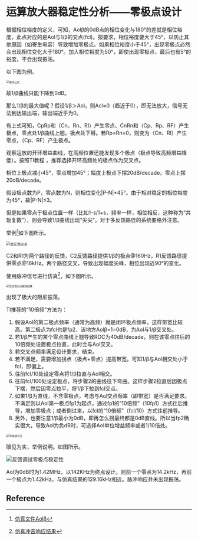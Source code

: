# 运算放大器稳定性分析——零极点设计

根据相位裕度的定义，可知，Aolβ的0dB点的相位变化与180°的差就是相位裕度，此点对应的是Aol与1/β的交点(fcl)。按要求，相位裕度要大于45°，以防止其他原因（如寄生电容）导致增加零极点。如果相位裕度小于45°，出现零极点必然会出现相位变化大于180°。加入相位裕度为50°，即使出现零极点，最后也有5°的裕度，不会出现振荡。

以下图为例。

<img src="https://mythidea.oss-cn-beijing.aliyuncs.com/%E6%8E%A8%E5%AF%BC%E5%85%AC%E5%BC%8F.png" alt="推导公式" style="zoom:50%;" />

故1/β曲线只能下降到0dB。

那么1/β的最大值呢？假设1/β＞Aol，则Acl≈0（趋近于0），即无法放大，信号无法到达输出端，输出端近乎为0。

有上式可知，CpRp和（Cn、Rn、RI）产生零点、CnRn和（Cp、Rp、RF）产生极点，零点处1/β曲线上翘，极点处下掰。若Rp=Rn=0，则变为（Cn、RI）产生零点，（Cp、RF）产生极点。

观察运放的开环增益曲线，在高频位置还能发现多个极点（极点导致高频增益降低）。按照TI教程 ，推荐选择开环高频处的极点作为交叉点。                  



相位上极点减小45°，零点增加45°；幅度上极点下摆20dB/decade，零点上摆20dB/decade。

假设极点数为P，零点数为N，则相位变化|P-N|*45°。由于相对稳定的相位裕度为45°，故|P-N|≤3。



但是如果零点于极点位置一样（比如1-s/1+s，频率一样，相位相反，这种称为“共轭复数”），则会导致1/β曲线出现“尖尖”。对于多反馈路径的系统要格外注意。

举例[^1]如下图所示。

<img src="https://mythidea.oss-cn-beijing.aliyuncs.com/%E5%8F%8C%E5%8F%8D%E9%A6%88%E5%B0%96%E7%82%B9.png" alt="双反馈尖点" style="zoom:67%;" />

C2和R1为两个路径的反馈，C2反馈路径提供1/β的极点@160Hz，R1反馈路径提供零点@16kHz。两个路径交叉，导致出现幅度尖峰，相位出现近90°的变化。

使用脉冲信号进行仿真[^2]，如下图所示。

<img src="https://mythidea.oss-cn-beijing.aliyuncs.com/%E5%8F%8C%E5%8F%8D%E9%A6%88%E5%B0%96%E7%82%B9%E6%8C%AF%E8%8D%A1%E7%BB%93%E6%9E%9C.png" alt="双反馈尖点振荡结果" style="zoom:50%;" />

出现了极大的阻尼振荡。



TI推荐的“10倍频”方法为：

1. 假设Aol的第二极点频率（通常为高频）就是闭环极点频率，这样带宽比较高。第二极点为fcl也是fp2，该地方Aolβ=1=0dB，为Aol与1/β交叉处。
2. 若1/β产生的某个零点曲线上翘导致ROC为40dB/decade，则在该零点往后的10倍频处设置极点拉直，此时会与Aol交叉。
3. 若交叉点频率满足设计要求，结束。
4. 若不满足，需要增加拐点（极点+零点）提高带宽。可知1/β与Aol相交处小于fcl，即偏上。
5. 往前fcl/10处设定零点将1/β拉直与Aol相交。
6. 往前fcl/100处设定极点，将步骤2的曲线往下弯曲。这样步骤2拉直后因极点下摆，然后因零点拉平，将1/β下拉到fcl交点。
7. 如果1/β为直线，不含零极点，考虑与Aol交点频率（即带宽）是否满足要求。不满足则以Aol第一极点fp1为起点，通过fp1的“10倍频”（10fp1）方式往后推导，增加零极点；或者倒过来，以fcl的“10倍频”（fcl/10）方式往前推导。
8. 另外，也要注意1/β最小为0dB，即再怎么拐最终都是0dB直线。所以当fp2确实很大，导致Aol为负dB时，可选择Aol单位增益频率或者1/10倍处。

<img src="https://mythidea.oss-cn-beijing.aliyuncs.com/Snipaste_2018-11-14_00-59-50.png" alt="10倍频方法" style="zoom:50%;" />

眼见为实，举例说明。如图所示。

![反馈调试零极点稳定性](https://mythidea.oss-cn-beijing.aliyuncs.com/%E5%8F%8D%E9%A6%88%E8%B0%83%E8%AF%95%E9%9B%B6%E6%9E%81%E7%82%B9%E7%A8%B3%E5%AE%9A%E6%80%A7.png)

Aol为0dB时为1.42MHz，以142KHz为终点设计。则前一个零点为14.2kHz，再前一个极点为1.42kHz。与仿真结果的129.16kHz相近。脉冲响应并未出现振荡。



## Reference

[^1]: [仿真文件Aolβ](http://www.ivixivi.com/f/417b39b5149c431c8dec/?dl=1)
[^2]: [仿真冲击响应结果](http://www.ivixivi.com/f/64556392d9ab47868315/?dl=1)

